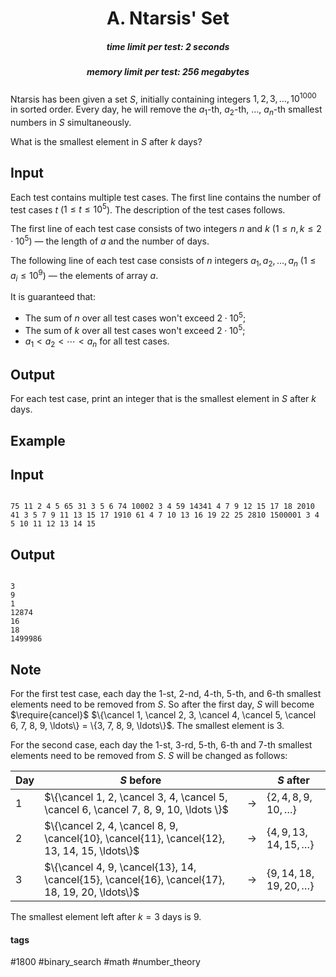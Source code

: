 <h1 style='text-align: center;'> A. Ntarsis' Set</h1>

<h5 style='text-align: center;'>time limit per test: 2 seconds</h5>
<h5 style='text-align: center;'>memory limit per test: 256 megabytes</h5>

Ntarsis has been given a set $S$, initially containing integers $1, 2, 3, \ldots, 10^{1000}$ in sorted order. Every day, he will remove the $a_1$-th, $a_2$-th, $\ldots$, $a_n$-th smallest numbers in $S$ simultaneously.

What is the smallest element in $S$ after $k$ days?

## Input

Each test contains multiple test cases. The first line contains the number of test cases $t$ ($1 \le t \le 10^5$). The description of the test cases follows.

The first line of each test case consists of two integers $n$ and $k$ ($1 \leq n,k \leq 2 \cdot 10^5$) — the length of $a$ and the number of days.

The following line of each test case consists of $n$ integers $a_1, a_2, \ldots, a_n$ ($1 \leq a_i \leq 10^9$) — the elements of array $a$.

It is guaranteed that: 

* The sum of $n$ over all test cases won't exceed $2 \cdot 10^5$;
* The sum of $k$ over all test cases won't exceed $2 \cdot 10^5$;
* $a_1 < a_2 < \cdots < a_n$ for all test cases.
## Output

For each test case, print an integer that is the smallest element in $S$ after $k$ days.

## Example

## Input


```

75 11 2 4 5 65 31 3 5 6 74 10002 3 4 59 14341 4 7 9 12 15 17 18 2010 41 3 5 7 9 11 13 15 17 1910 61 4 7 10 13 16 19 22 25 2810 1500001 3 4 5 10 11 12 13 14 15
```
## Output


```

3
9
1
12874
16
18
1499986

```
## Note

For the first test case, each day the $1$-st, $2$-nd, $4$-th, $5$-th, and $6$-th smallest elements need to be removed from $S$. So after the first day, $S$ will become $\require{cancel}$ $\{\cancel 1, \cancel 2, 3, \cancel 4, \cancel 5, \cancel 6, 7, 8, 9, \ldots\} = \{3, 7, 8, 9, \ldots\}$. The smallest element is $3$.

For the second case, each day the $1$-st, $3$-rd, $5$-th, $6$-th and $7$-th smallest elements need to be removed from $S$. $S$ will be changed as follows:

 

| Day | $S$ before |  | $S$ after |
| --- | --- | --- | --- |
| 1 | $\{\cancel 1, 2, \cancel 3, 4, \cancel 5, \cancel 6, \cancel 7, 8, 9, 10, \ldots \}$ | $\to$ | $\{2, 4, 8, 9, 10, \ldots\}$ |
| 2 | $\{\cancel 2, 4, \cancel 8, 9, \cancel{10}, \cancel{11}, \cancel{12}, 13, 14, 15, \ldots\}$ | $\to$ | $\{4, 9, 13, 14, 15, \ldots\}$ |
| 3 | $\{\cancel 4, 9, \cancel{13}, 14, \cancel{15}, \cancel{16}, \cancel{17}, 18, 19, 20, \ldots\}$ | $\to$ | $\{9, 14, 18, 19, 20, \ldots\}$ |

 The smallest element left after $k = 3$ days is $9$.



#### tags 

#1800 #binary_search #math #number_theory 